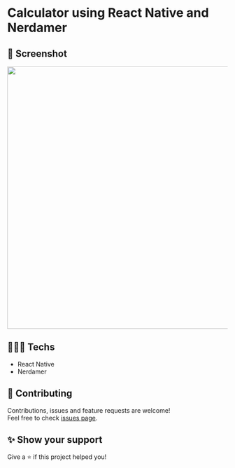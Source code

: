 
# Calculator using React Native and Nerdamer

## 📸 Screenshot

<img src="https://user-images.githubusercontent.com/115879524/226935346-64b81d74-7235-4921-a96b-d8e54e1a9cb6.jpg" width="600" />

## 👨🏻‍💻 Techs

* React Native
* Nerdamer

## 🤝 Contributing

Contributions, issues and feature requests are welcome!<br />Feel free to check [issues page](../../issues).

## ✨ Show your support

Give a ⭐️ if this project helped you!
